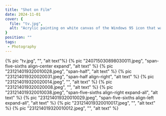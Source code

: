 ```yaml
---
title: "Shot on Film"
date: 2024-11-01
cover: {
  file: "tv.jpg",
  alt: "Acrylic painting on white canvas of the Windows 95 icon that was displayed when a file was not found"
}
position: ""
tags:
 - Photography
---
```

{% pic "tv.jpg", "", "alt text"%}
{% pic "240715030898030011.jpeg", "span-five-sixths align-center expand", "alt text" %}
{% pic "231214019320010028.jpeg", "span-half", "alt text" %}
{% pic "231214019320020031.jpeg", "span-half align-right", "alt text" %}
{% pic "231214019320020014.jpeg", "", "alt text" %}
{% pic "231214019320020008.jpeg", "", "alt text" %}
{% pic "231214019320010038.jpeg", "span-five-sixths align-right expand-all", "alt text" %}
{% pic "231214019320010029.jpeg", "span-five-sixths align-left expand-all", "alt text" %}
{% pic "231214019320010017.jpeg", "", "alt text" %}
{% pic "231214019320010012.jpeg", "", "alt text" %}